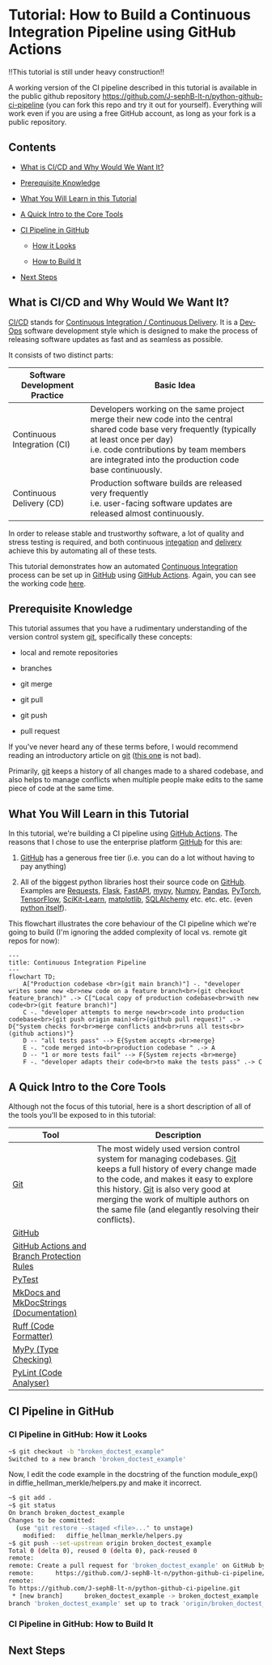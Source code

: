 
# Tutorial: How to Build a Continuous Integration Pipeline using GitHub Actions

!!This tutorial is still under heavy construction!!

A working version of the CI pipeline described in this tutorial is available in the public github repository https://github.com/J-sephB-lt-n/python-github-ci-pipeline (you can fork this repo and try it out for yourself). Everything will work even if you are using a free GitHub account, as long as your fork is a public repository. 

## Contents 

* [What is CI/CD and Why Would We Want It?](#what-is-cicd-and-why-would-we-want-it)

* [Prerequisite Knowledge](#prerequisite-knowledge)

* [What You Will Learn in this Tutorial](#what-you-will-learn-in-this-tutorial)

* [A Quick Intro to the Core Tools](#a-quick-intro-to-the-core-tools)

* [CI Pipeline in GitHub](#ci-pipeline-in-github)

    - [How it Looks](#ci-pipeline-in-github-how-it-looks)

    - [How to Build It](#ci-pipeline-in-github-how-to-build-it)

* [Next Steps](#next-steps)

## What is CI/CD and Why Would We Want It?

[CI/CD](https://en.wikipedia.org/wiki/CI/CD) stands for [Continuous Integration / Continuous Delivery](https://en.wikipedia.org/wiki/CI/CD). It is a [Dev-Ops](https://en.wikipedia.org/wiki/DevOps) software development style which is designed to make the process of releasing software updates as fast and as seamless as possible. 

It consists of two distinct parts:

| Software Development Practice | Basic Idea
|-------------------------------|--------------------------------------------------------------------------------------------------------------------------------
| <a id=ci>Continuous Integration</a> (CI)   | Developers working on the same project merge their new code into the central shared code base very frequently (typically at least once per day) <br>i.e. code contributions by team members are integrated into the production code base continuously.
| <a id=cd>Continuous Delivery</a> (CD)      | Production software builds are released very frequently <br> i.e. user-facing software updates are released almost continuously.

In order to release stable and trustworthy software, a lot of quality and stress testing is required, and both continuous [integation](#c1) and [delivery](#cd) achieve this by automating all of these tests.

This tutorial demonstrates how an automated [Continuous Integration](https://en.wikipedia.org/wiki/Continuous_integration) process can be set up in [GitHub](https://github.com) using [GitHub Actions](https://docs.github.com/en/actions). Again, you can see the working code [here](https://github.com/J-sephB-lt-n/python-github-ci-pipeline).

## Prerequisite Knowledge

This tutorial assumes that you have a rudimentary understanding of the version control system [git](https://git-scm.com), specifically these concepts:

* local and remote repositories 

* branches 

* git merge

* git pull

* git push

* pull request

If you've never heard any of these terms before, I would recommend reading an introductory article on [git](https://git-scm.com) ([this one](https://dev.to/ionos/an-introduction-to-git-the-basics-every-beginning-developer-should-know-o62) is not bad).  

Primarily, [git](https://git-scm.com) keeps a history of all changes made to a shared codebase, and also helps to manage conflicts when multiple people make edits to the same piece of code at the same time. 

## What You Will Learn in this Tutorial
In this tutorial, we're building a CI pipeline using [GitHub Actions](https://docs.github.com/en/actions). The reasons that I chose to use the enterprise platform [GitHub](https://github.com/) for this are:

1. [GitHub](https://github.com/) has a generous free tier (i.e. you can do a lot without having to pay anything)

2. All of the biggest python libraries host their source code on [GitHub](https://github.com/). Examples are [Requests](https://github.com/psf/requests), [Flask](https://github.com/pallets/flask/), [FastAPI](https://github.com/tiangolo/fastapi), [mypy](https://github.com/python/mypy), [Numpy](https://github.com/numpy/numpy), [Pandas](https://github.com/pandas-dev/pandas), [PyTorch](https://github.com/pytorch/pytorch), [TensorFlow](https://github.com/tensorflow/tensorflow), [SciKit-Learn](https://github.com/scikit-learn/scikit-learn), [matplotlib](https://github.com/matplotlib/matplotlib), [SQLAlchemy](https://github.com/sqlalchemy/sqlalchemy) etc. etc. etc. (even [python itself](https://github.com/python/cpython)).

This flowchart illustrates the core behaviour of the CI pipeline which we're going to build (I'm ignoring the added complexity of local vs. remote git repos for now):

```mermaid
---
title: Continuous Integration Pipeline 
---
flowchart TD;
    A["Production codebase <br>(git main branch)"] -. "developer writes some new <br>new code on a feature branch<br>(git checkout feature_branch)" .-> C["Local copy of production codebase<br>with new code<br>(git feature branch)"]
    C -. "developer attempts to merge new<br>code into production codebase<br>(git push origin main)<br>(github pull request)" .-> D{"System checks for<br>merge conflicts and<br>runs all tests<br>(github actions)"}
    D -- "all tests pass" --> E{System accepts <br>merge}
    E -. "code merged into<br>production codebase " .-> A
    D -- "1 or more tests fail" --> F{System rejects <br>merge}
    F -. "developer adapts their code<br>to make the tests pass" .-> C
```

## A Quick Intro to the Core Tools

Although not the focus of this tutorial, here is a short description of all of the tools you'll be exposed to in this tutorial: 

| Tool                         | Description
|------------------------------|-------------------
| [Git](https://git-scm.com/)  | The most widely used version control system for managing codebases. [Git](https://git-scm.com/) keeps a full history of every change made to the code, and makes it easy to explore this history. [Git](https://git-scm.com/) is also very good at merging the work of multiple authors on the same file (and elegantly resolving their conflicts).    
| [GitHub](https://github.com/)|
| [GitHub Actions and Branch Protection Rules](#github-actions-and-branch-protection-rules) | 
| [PyTest](#pytest) | 
| [MkDocs and MkDocStrings (Documentation)](#mkdocs-and-mkdocstrings-documentation) | 
| [Ruff (Code Formatter)](#ruff-code-formatter) | 
| [MyPy (Type Checking)](#mypy-type-checking) | 
| [PyLint (Code Analyser)](#pylint-code-analyser) | 

## CI Pipeline in GitHub

### CI Pipeline in GitHub: How it Looks

```bash
~$ git checkout -b "broken_doctest_example"
Switched to a new branch 'broken_doctest_example'
```

Now, I edit the code example in the docstring of the function module_exp() in diffie_hellman_merkle/helpers.py and make it incorrect.  

```bash
~$ git add .
~$ git status
On branch broken_doctest_example
Changes to be committed:
  (use "git restore --staged <file>..." to unstage)
	modified:   diffie_hellman_merkle/helpers.py
~$ git push --set-upstream origin broken_doctest_example
Total 0 (delta 0), reused 0 (delta 0), pack-reused 0
remote: 
remote: Create a pull request for 'broken_doctest_example' on GitHub by visiting:
remote:      https://github.com/J-sephB-lt-n/python-github-ci-pipeline/pull/new/broken_doctest_example
remote: 
To https://github.com/J-sephB-lt-n/python-github-ci-pipeline.git
 * [new branch]      broken_doctest_example -> broken_doctest_example
branch 'broken_doctest_example' set up to track 'origin/broken_doctest_example'.
```



### CI Pipeline in GitHub: How to Build It

## Next Steps
